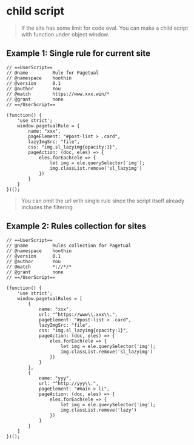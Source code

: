 # child script
>If the site has some limit for code eval. You can make a child script with function under object window.

Example 1: Single rule for current site
--
```JS
// ==UserScript==
// @name         Rule for Pagetual
// @namespace    hoothin
// @version      0.1
// @author       You
// @match        https://www.xxx.win/*
// @grant        none
// ==/UserScript==

(function() {
    'use strict';
    window.pagetualRule = {
        name: "xxx",
        pageElement: "#post-list > .card",
        lazyImgSrc: "file",
        css: "img.sl_lazyimg{opacity:1}",
        pageAction: (doc, eles) => {
            eles.forEach(ele => {
                let img = ele.querySelector('img');
                img.classList.remove('sl_lazyimg')
            })
        }
    }
})();
```
>You can omit the url with single rule since the script itself already includes the filtering.


Example 2: Rules collection for sites
--
```JS
// ==UserScript==
// @name         Rules collection for Pagetual
// @namespace    hoothin
// @version      0.1
// @author       You
// @match        *://*/*
// @grant        none
// ==/UserScript==

(function() {
    'use strict';
    window.pagetualRules = [
        {
            name: "xxx",
            url: "^https://www\\.xxx\\.",
            pageElement: "#post-list > .card",
            lazyImgSrc: "file",
            css: "img.sl_lazyimg{opacity:1}",
            pageAction: (doc, eles) => {
                eles.forEach(ele => {
                    let img = ele.querySelector('img');
                    img.classList.remove('sl_lazyimg')
                })
            }
        },
        {
            name: "yyy",
            url: "^http://yyy\\.",
            pageElement: "#main > li",
            pageAction: (doc, eles) => {
                eles.forEach(ele => {
                    let img = ele.querySelector('img');
                    img.classList.remove('lazy')
                })
            }
        }
    ]
})();
```